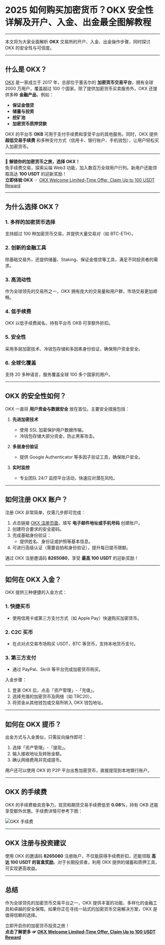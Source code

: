 # 2025 如何购买加密货币？OKX 安全性详解及开户、入金、出金最全图解教程

---

本文将为大家全面解析 **OKX** 交易所的开户、入金、出金操作步骤，同时探讨 OKX 的安全性与可信度。

---

## 什么是 OKX？

[OKX](https://bit.ly/OKXe) 是一家成立于 2017 年，总部位于塞舌尔的 **加密货币交易平台**，拥有全球 2000 万用户，覆盖超过 100 个国家。除了提供加密货币买卖服务外，OKX 还提供多种 **金融产品**，例如：

- **保证金借贷**
- **储蓄与投资**
- **挖矿池**
- **加密货币质押贷款**

OKX 的平台币 **OKB** 可用于支付手续费和享受平台的其他服务。同时，OKX 提供 **超低交易手续费** 和多种支付方式（信用卡、银行账户、手机钱包），让用户轻松买入加密货币。

---

🚀 **解锁你的加密货币之旅，选择 OKX！**  
免手续费交易，探索尖端 Web3 功能，加入数百万全球用户行列。新用户还能领取高达 **100 USDT** 的迎新奖励！  
**立即体验 OKX** ☞ [OKX Welcome Limited-Time Offer, Claim Up to 100 USDT Reward](https://bit.ly/OKXe)

---

## 为什么选择 OKX？

### 1. 多样的加密货币选择
支持超过 100 种加密货币交易，并提供大量交易对（如 BTC-ETH）。

### 2. 创新的金融工具
除基础交易外，还提供储蓄、Staking、保证金借贷等工具，满足不同投资者的需求。

### 3. 高流动性
作为全球领先的交易所之一，OKX 拥有庞大的交易量和用户群，市场交易更加顺畅。

### 4. 低手续费
OKX 以低手续费闻名，持有平台币 OKB 可享额外折扣。

### 5. 安全性
采用多层加密技术、冷钱包存储和多因素身份验证，确保用户资金安全。

### 6. 全球化覆盖
支持 20 多种语言，服务覆盖全球 100 多个国家的用户。

---

## OKX 的安全性如何？

OKX 一直将 **用户资金与数据安全** 放在首位。主要安全措施包括：

1. **先进加密技术**
   - 使用 SSL 加密保护用户数据传输。
   - 冷钱包存储大部分资金，防止黑客攻击。

2. **多层身份验证**
   - 提供 Google Authenticator 等多因子验证工具，确保账户安全。

3. **实时监控**
   - 专业团队 24/7 监控平台活动，快速应对潜在风险。

---

## 如何注册 OKX 账户？

注册 OKX 非常简单，仅需几步即可完成：

1. 点击链接 [OKX 注册页面](https://bit.ly/OKXe)，填写 **电子邮件地址或手机号码** 创建账户。
2. 创建符合要求的安全密码。
3. 完成基础身份验证：
   - 提供姓名、身份证或护照等基本信息。
4. 可进行高级认证（需要自拍和身份验证），提升每日提币限额。

通过 OKX 注册邀请码 **8265080**，享受 **最高 100 USDT** 的迎新奖励！

---

## 如何在 OKX 入金？

OKX 提供三种便捷的入金方式：

### 1. 快捷买币
- 使用信用卡或第三方支付方式（如 Apple Pay）快速购买加密货币。

### 2. C2C 买币
- 在点对点交易市场购买 USDT、BTC 等货币，支持本地货币支付。

### 3. 第三方支付
- 通过 PayPal、Skrill 等平台完成加密货币购买。

入金步骤：
1. 登录 OKX 后，点击「资产管理」-「充值」。
2. 选择充值的加密货币及网络（如 TRC20）。
3. 将资金从其他钱包或交易所转入 OKX 钱包地址。

---

## 如何在 OKX 提币？

出金方式与入金类似，只需反向操作即可：

1. 选择「资产管理」-「提现」。
2. 输入接收地址及转账金额。
3. 确认网络费用并完成提币。

用户还可以使用 OKX 的 P2P 平台出售加密货币，直接提现到本地银行账户。

---

## OKX 的手续费

OKX 的手续费极具竞争力，现货和期货交易手续费低至 **0.08%**，持有 OKB 还能享受额外优惠。手续费详情可参考下图：

![OKX 手续费](https://bit.ly/OKXe)

---

## OKX 注册与投资建议

使用 OKX 的邀请码 **8265080** 注册账户，不仅能获得手续费折扣，还能领取 **高达 100 USDT 的盲盒奖励**。对于长期投资者，利用 OKX 提供的储蓄和质押工具，可实现更高收益。

---

## 总结

作为全球领先的加密货币交易平台之一，OKX 提供丰富的功能、多样化的金融工具和卓越的安全保障。如果你正在寻找一站式的加密货币交易解决方案，OKX 是值得信赖的选择。

立即开启你的加密货币投资之旅！  
**点击了解更多 ☞ [OKX Welcome Limited-Time Offer, Claim Up to 100 USDT Reward](https://bit.ly/OKXe)**
